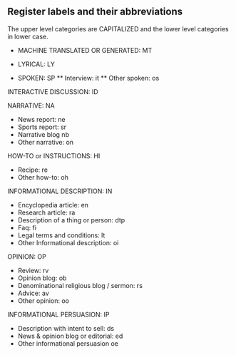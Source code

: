 

## Register labels and their abbreviations

The upper level categories are CAPITALIZED and the lower level categories in lower case.

* MACHINE TRANSLATED OR GENERATED: MT

* LYRICAL: LY

* SPOKEN: SP
** Interview: it
** Other spoken: os

INTERACTIVE DISCUSSION: ID

NARRATIVE: NA
* News report: ne 
* Sports report: sr
* Narrative blog nb
* Other narrative: on

HOW-TO or INSTRUCTIONS: HI
* Recipe: re
* Other how-to: oh

INFORMATIONAL DESCRIPTION: IN
* Encyclopedia article: en
* Research article: ra
* Description of a thing or person: dtp
* Faq: fi
* Legal terms and conditions: lt
* Other Informational description: oi

OPINION: OP 
* Review: rv
* Opinion blog: ob
* Denominational religious blog / sermon: rs
* Advice: av
* Other opinion: oo

INFORMATIONAL PERSUASION: IP
* Description with intent to sell: ds 
* News & opinion blog or editorial: ed
* Other informational persuasion oe 
